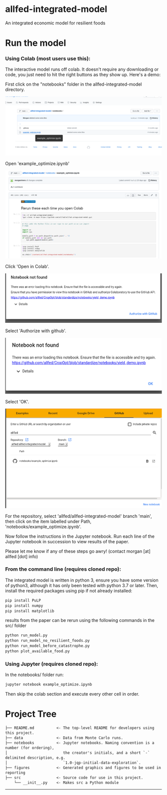 allfed-integrated-model
==============================

An integrated economic model for resilient foods

# Run the model

### Using Colab (most users use this):
The interactive model runs off colab. It doesn't require any downloading or code, you just need to hit the right buttons as they show up. Here's a demo:

First click on the "notebooks" folder in the allfed-integrated-model directory.

![step2](https://raw.githubusercontent.com/allfed/allfed-integrated-model/main/readme_content/step2.png)

Open 'example_optimize.ipynb'

![step3](https://raw.githubusercontent.com/allfed/allfed-integrated-model/main/readme_content/step3.png)

Click 'Open in Colab'.

![step4](https://raw.githubusercontent.com/allfed/allfed-integrated-model/main/readme_content/step4.png)

Select 'Authorize with github'.

![step5](https://raw.githubusercontent.com/allfed/allfed-integrated-model/main/readme_content/step5.png)

Select 'OK'.

![step6](https://raw.githubusercontent.com/allfed/allfed-integrated-model/main/readme_content/step6.png)

For the repository, select 'allfed/allfed-integrated-model' branch 'main', then click on the item labelled under Path, 'notebooks/example_optimize.ipynb'.

Now follow the instructions in the Jupyter notebook. Run each line of the Jupyter notebook in succession to view results of the paper.

Please let me know if any of these steps go awry! (contact morgan [at] allfed [dot] info)

### From the command line (requires cloned repo):
The integrated model is written in python 3, ensure you have some version of python3, although it has only been tested with python 3.7 or later. Then, install the required packages using pip if not already installed:

```bash
pip install PuLP
pip install numpy
pip install matplotlib
```

results from the paper can be rerun using the following commands in the src/ folder

```bash
python run_model.py
python run_model_no_resilient_foods.py
python run_model_before_catastrophe.py
python plot_available_food.py
```

### Using Jupyter (requires cloned repo):
In the notebooks/ folder run:

```bash
jupyter notebook example_optimize.ipynb
```

Then skip the colab section and execute every other cell in order.

# Project Tree

    ├── README.md          <- The top-level README for developers using this project.
    ├── data               <- Data from Monte Carlo runs.
    ├── notebooks          <- Jupyter notebooks. Naming convention is a number (for ordering),
    │                         the creator's initials, and a short `-` delimited description, e.g.
    │                         `1.0-jqp-initial-data-exploration`.
    ├── figures            <- Generated graphics and figures to be used in reporting
    ├── src                <- Source code for use in this project.
        └── __init__.py    <- Makes src a Python module

--------
